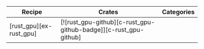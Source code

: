 | Recipe | Crates | Categories |
|--------|--------|------------|
| [rust_gpu][ex-rust_gpu] | [![rust_gpu-github][c-rust_gpu-github-badge]][c-rust_gpu-github] | |
